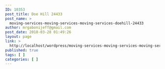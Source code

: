 ```yaml
---
ID: 10353
post_title: Doe Hill 24433
post_name: >
  moving-services-moving-services-moving-services-doehill-24433
author: mrgabonijeff@gmail.com
post_date: 2018-03-28 01:49:26
layout: page
link: >
  http://localhost/wordpress/moving-services-moving-services-moving-services-doehill-24433/
published: true
tags: [ ]
categories: [ ]
---
```

